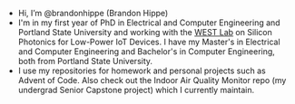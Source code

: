 - Hi, I’m @brandonhippe (Brandon Hippe)
- I'm in my first year of PhD in Electrical and Computer Engineering and Portland State University and working with the [WEST Lab](https://web.pdx.edu/~dburnett/) on Silicon Photonics for Low-Power IoT Devices. I have my Master's in Electrical and Computer Engineering and Bachelor's in Computer Engineering, both from Portland State University.
- I use my repositories for homework and personal projects such as Advent of Code. Also check out the Indoor Air Quality Monitor repo (my undergrad Senior Capstone project) which I currently maintain.

<!---
brandonhippe/brandonhippe is a ✨ special ✨ repository because its `README.md` (this file) appears on your GitHub profile.
You can click the Preview link to take a look at your changes.
--->
